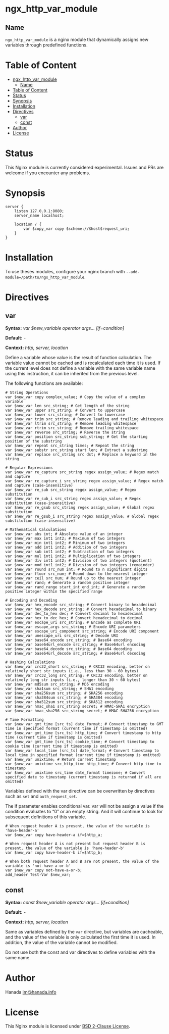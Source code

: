 # ngx_http_var_module

## Name

`ngx_http_var_module` is a nginx module that dynamically assigns new variables through predefined functions.

# Table of Content

- [ngx\_http\_var\_module](#ngx_http_var_module)
  - [Name](#name)
- [Table of Content](#table-of-content)
- [Status](#status)
- [Synopsis](#synopsis)
- [Installation](#installation)
- [Directives](#directives)
  - [var](#var)
  - [const](#const)
- [Author](#author)
- [License](#license)

# Status

This Nginx module is currently considered experimental. Issues and PRs are welcome if you encounter any problems.

# Synopsis

```nginx
server {
    listen 127.0.0.1:8080;
    server_name localhost;

    location / {
        var $copy_var copy $scheme://$host$request_uri;
    }
}
```

# Installation

To use theses modules, configure your nginx branch with `--add-module=/path/to/ngx_http_var_module`.

# Directives

## var

**Syntax:** *var $new_variable operator args... \[if\=condition\]*

**Default:** *-*

**Context:** *http, server, location*

Define a variable whose value is the result of function calculation. The variable value cannot be cached and is recalculated each time it is used. If the current level does not define a variable with the same variable name using this instruction, it can be inherited from the previous level.

The following functions are available:
```nginx
# String Operations
var $new_var copy complex_value; # Copy the value of a complex variable
var $new_var len src_string; # Get length of the string
var $new_var upper src_string; # Convert to uppercase
var $new_var lower src_string; # Convert to lowercase
var $new_var trim src_string; # Remove leading and trailing whitespace
var $new_var ltrim src_string; # Remove leading whitespace
var $new_var rtrim src_string; # Remove trailing whitespace
var $new_var reverse src_string; # Reverse the string
var $new_var position src_string sub_string; # Get the starting position of the substring
var $new_var repeat src_string times; # Repeat the string
var $new_var substr src_string start len; # Extract a substring
var $new_var replace src_string src dst; # Replace a keyword in the string

# Regular Expressions
var $new_var re_capture src_string regex assign_value; # Regex match and capture
var $new_var re_capture_i src_string regex assign_value; # Regex match and capture (case-insensitive)
var $new_var re_sub src_string regex assign_value; # Regex substitution
var $new_var re_sub_i src_string regex assign_value; # Regex substitution (case-insensitive)
var $new_var re_gsub src_string regex assign_value; # Global regex substitution
var $new_var re_gsub_i src_string regex assign_value; # Global regex substitution (case-insensitive)

# Mathematical Calculations
var $new_var abs int; # Absolute value of an integer
var $new_var max int1 int2; # Maximum of two integers
var $new_var min int1 int2; # Minimum of two integers
var $new_var add int1 int2; # Addition of two integers
var $new_var sub int1 int2; # Subtraction of two integers
var $new_var mul int1 int2; # Multiplication of two integers
var $new_var div int1 int2; # Division of two integers (quotient)
var $new_var mod int1 int2; # Division of two integers (remainder)
var $new_var round src_num int; # Round to n significant digits
var $new_var floor src_num; # Round down to the nearest integer
var $new_var ceil src_num; # Round up to the nearest integer
var $new_var rand; # Generate a random positive integer
var $new_var rand_range start_int end_int; # Generate a random positive integer within the specified range

# Encoding and Decoding
var $new_var hex_encode src_string; # Convert binary to hexadecimal
var $new_var hex_decode src_string; # Convert hexadecimal to binary
var $new_var dec_to_hex dec; # Convert decimal to hexadecimal
var $new_var hex_to_dec hex; # Convert hexadecimal to decimal
var $new_var escape_uri src_string; # Encode as complete URI
var $new_var escape_args src_string; # Encode URI parameters
var $new_var escape_uri_component src_string; # Encode URI component
var $new_var unescape_uri src_string; # Decode URI
var $new_var base64_encode src_string; # Base64 encoding
var $new_var base64url_encode src_string; # Base64url encoding
var $new_var base64_decode src_string; # Base64 decoding
var $new_var base64url_decode src_string; # Base64url decoding

# Hashing Calculations
var $new_var crc32_short src_string; # CRC32 encoding, better on relatively short str inputs (i.e., less than 30 ~ 60 bytes)
var $new_var crc32_long src_string; # CRC32 encoding, better on relatively long str inputs (i.e., longer than 30 ~ 60 bytes)
var $new_var md5sum src_string; # MD5 encoding
var $new_var sha1sum src_string; # SHA1 encoding
var $new_var sha256sum src_string; # SHA256 encoding
var $new_var sha384sum src_string; # SHA384 encoding
var $new_var sha512sum src_string; # SHA512 encoding
var $new_var hmac_sha1 src_string secret; # HMAC-SHA1 encryption
var $new_var hmac_sha256 src_string secret; # HMAC-SHA256 encryption

# Time Formatting
var $new_var gmt_time [src_ts] date_format; # Convert timestamp to GMT time in specified format (current time if timestamp is omitted)
var $new_var gmt_time [src_ts] http_time; # Convert timestamp to http time (current time if timestamp is omitted)
var $new_var gmt_time [src_ts] cookie_time; # Convert timestamp to cookie time (current time if timestamp is omitted)
var $new_var local_time [src_ts] date_format; # Convert timestamp to local time in specified format (current time if timestamp is omitted)
var $new_var unixtime; # Return current timestamp
var $new_var unixtime src_http_time http_time; # Convert http time to timestamp
var $new_var unixtime src_time date_format timezone; # Convert specified date to timestamp (current timestamp is returned if all are omitted)
```

Variables defined with the var directive can be overwritten by directives such as `set` and `auth_request_set`.

The if parameter enables conditional var. var will not be assign a value if the condition evaluates to “0” or an empty string. And it will continue to look for subsequent definitions of this variable.

```nginx
# When request header A is present, the value of the variable is 'have-header-a'
var $new_var copy have-header-a if=$http_a;

# When request header A is not present but request header B is present, the value of the variable is 'have-header-b'
var $new_var copy have-header-b if=$http_b;

# When both request header A and B are not present, the value of the variable is 'not-have-a-or-b'
var $new_var copy not-have-a-or-b;
add_header Test-Var $new_var;
```

## const

**Syntax:** *const $new_variable operator args... \[if\=condition\]*

**Default:** *-*

**Context:** *http, server, location*

Same as variables defined by the `var` directive, but variables are cacheable, and the value of the variable is only calculated the first time it is used. In addition, the value of the variable cannot be modified.

Do not use both the const and var directives to define variables with the same name.

# Author

Hanada im@hanada.info

# License

This Nginx module is licensed under [BSD 2-Clause License](LICENSE).
